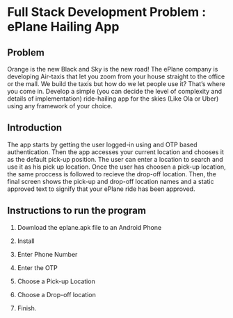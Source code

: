 # Full Stack Development Problem : ePlane Hailing App

## Problem

Orange is the new Black and Sky is the new road! The ePlane company is
developing Air-taxis that let you zoom from your house straight to the office or
the mall. We build the taxis but how do we let people use it? That’s where you
come in. Develop a simple (you can decide the level of complexity and details of
implementation) ride-hailing app for the skies (Like Ola or Uber) using any
framework of your choice.

## Introduction

The app starts by getting the user logged-in using and OTP based authentication. Then the app accesses your current location and chooses it as the default pick-up position. The user can enter a location to search and use it as his pick up location. Once the user has choosen a pick-up location, the same proccess is followed to recieve the drop-off location. Then, the final screen shows the pick-up and drop-off location names and a static approved text to signify that your ePlane ride has been approved.

## Instructions to run the program

1. Download the eplane.apk file to an Android Phone

2. Install

3. Enter Phone Number

4. Enter the OTP

5. Choose a Pick-up Location

6. Choose a Drop-off location

7. Finish.
